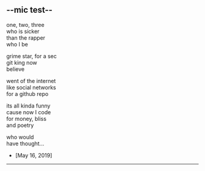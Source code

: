 ## --mic test--

one, two, three  
who is sicker  
than the rapper  
who I be  

grime star, for a sec  
git king now  
believe  

went of the internet  
like social networks  
for a github repo  

its all kinda funny  
cause now I code  
for money, bliss  
and poetry  

who would  
have thought...  

* [May 16, 2019]

- - -
